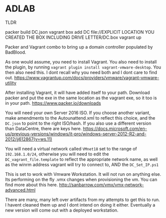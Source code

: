 # ADLAB

TLDR

packer build DC.json
vagrant box add DC file://EXPLICIT LOCATION YOU CREATED THE BOX INCLUDING DRIVE LETTER/DC.box
vagrant up


Packer and Vagrant combo to bring up a domain controller populated by BadBlood.

As one would assume, you need to install Vagrant. You also need to install the plugin, by running ````vagrant plugin install vagrant-vmware-desktop````. You then also need this. I dont recall why you need both and I dont care to find out. https://www.vagrantup.com/docs/providers/vmware/vagrant-vmware-utility

After installing Vagrant, it will have added itself to your path. Download packer and put the exe in the same location as the vagrant exe, so it too is in your path. https://www.packer.io/downloads

You will need your own Server 2016 ISO. If you choose another variant, make amendments to the Autounattend.xml to reflect this choice, and the ````DC.json```` to point to the right ISO/hash. If you also use a different version than DataCentre, there are keys here. https://docs.microsoft.com/en-us/previous-versions/windows/it-pro/windows-server-2012-R2-and-2012/jj612867(v=ws.11)

You will need a virtual network called ````VMnet18```` set to the range of ````192.168.1.0/24````, otherwise you will need to edit the ````DC_vagrant_file.template```` to reflect the appropriate network name, as well as the winrm address vagrant will try to connect to, AND the ````DC_Set_IP.ps1````

This is set to work with Vmware Workstation. It will not run on anything else. Its performing on the fly .vmx changes when provisioning the vm. You can find more about this here. http://sanbarrow.com/vmx/vmx-network-advanced.html

There are many, many left over artifacts from my attempts to get this to run. I havent cleaned them up and I dont intend on doing it either. Eventually a new version will come out with a deployed workstation.
